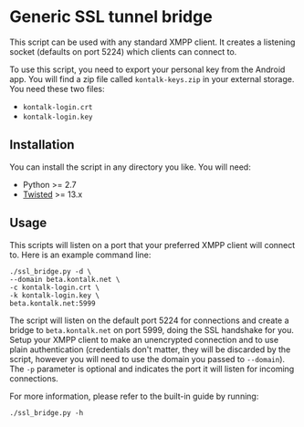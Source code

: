 Generic SSL tunnel bridge
=========================

This script can be used with any standard XMPP client.
It creates a listening socket (defaults on port 5224) which clients can
connect to.

To use this script, you need to export your personal key from the Android
app. You will find a zip file called `kontalk-keys.zip` in your external
storage. You need these two files:

* `kontalk-login.crt`
* `kontalk-login.key`


## Installation

You can install the script in any directory you like.
You will need:

 * Python >= 2.7
 * [Twisted](http://twistedmatrix.com/) >= 13.x


## Usage

This scripts will listen on a port that your preferred XMPP client will connect
to. Here is an example command line:

```
./ssl_bridge.py -d \
--domain beta.kontalk.net \
-c kontalk-login.crt \
-k kontalk-login.key \
beta.kontalk.net:5999
```

The script will listen on the default port 5224 for connections and create a
bridge to `beta.kontalk.net` on port 5999, doing the SSL handshake for you.
Setup your XMPP client to make an unencrypted connection and to use plain
authentication (credentials don't matter, they will be discarded by the script,
however you will need to use the domain you passed to `--domain`).
The `-p` parameter is optional and indicates the port it will listen for
incoming connections.

For more information, please refer to the built-in guide by running:

```
./ssl_bridge.py -h
```
